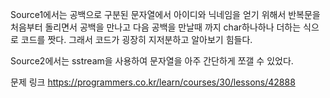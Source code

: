 Source1에서는 공백으로 구분된 문자열에서 아이디와 닉네임을 얻기 위해서
반복문을 처음부터 돌리면서 공백을 만나고 다음 공백을 만날때 까지 char하나하나 더하는 식으로 코드를 짯다.
그래서 코드가 굉장히 지저분하고 알아보기 힘들다.

Source2에서는 sstream을 사용하여 문자열을 아주 간단하게 쪼갤 수 있었다.


문제 링크
https://programmers.co.kr/learn/courses/30/lessons/42888
